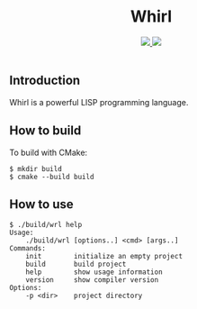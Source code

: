 <h1 align="center">Whirl</h1>
<div align="center">
	<a href="https://mozilla.org/MPL/2.0/">
		<img src = "https://img.shields.io/badge/License-MPL--2.0-red"/>
	</a>
	<a href="https://github.com/fluuh/whirl/graphs/commit-activity">
		<img src = "https://img.shields.io/github/commit-activity/m/fluuh/whirl" \>
	</a>
</div>
<div>&nbsp;</div>

## Introduction

Whirl is a powerful LISP programming language.

## How to build

To build with CMake:
```
$ mkdir build
$ cmake --build build
```

## How to use

```
$ ./build/wrl help
Usage:
    ./build/wrl [options..] <cmd> [args..]
Commands:
    init        initialize an empty project
    build       build project
    help        show usage information
    version     show compiler version
Options:
    -p <dir>    project directory
```